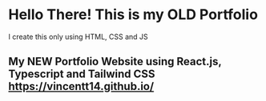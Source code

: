 # Hello There! This is my OLD Portfolio

I create this only using HTML, CSS and JS

## My NEW Portfolio Website using React.js, Typescript and Tailwind CSS https://vincentt14.github.io/

